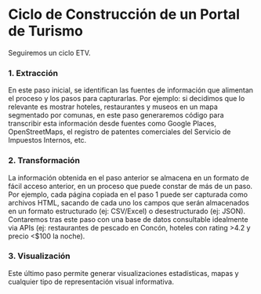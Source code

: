 # Ciclo de Construcción de un Portal de Turismo

Seguiremos un ciclo ETV.

### 1. Extracción

En este paso inicial, se identifican las fuentes de información que alimentan el proceso y los pasos para capturarlas. 
Por ejemplo: si decidimos que lo relevante es mostrar hoteles, restaurantes y museos en un mapa segmentado por comunas,
en este paso generaremos código para transcribir esta información desde fuentes como Google Places, OpenStreetMaps, el
registro de patentes comerciales del Servicio de Impuestos Internos, etc. 

### 2. Transformación

La información obtenida en el paso anterior se almacena en un formato de fácil acceso anterior, en un proceso que puede
constar de más de un paso. Por ejemplo, cada página copiada en el paso 1 puede ser capturada como archivos HTML, sacando
de cada uno los campos que serán almacenados en un formato estructurado (ej: CSV/Excel) o desestructurado (ej: JSON). 
Contaremos tras este paso con una base de datos consultable idealmente via APIs (ej: restaurantes de pescado en Concón, 
hoteles con rating >4.2 y precio <$100 la noche).

### 3. Visualización

Este último paso permite generar visualizaciones estadísticas, mapas y cualquier tipo de representación visual informativa.
